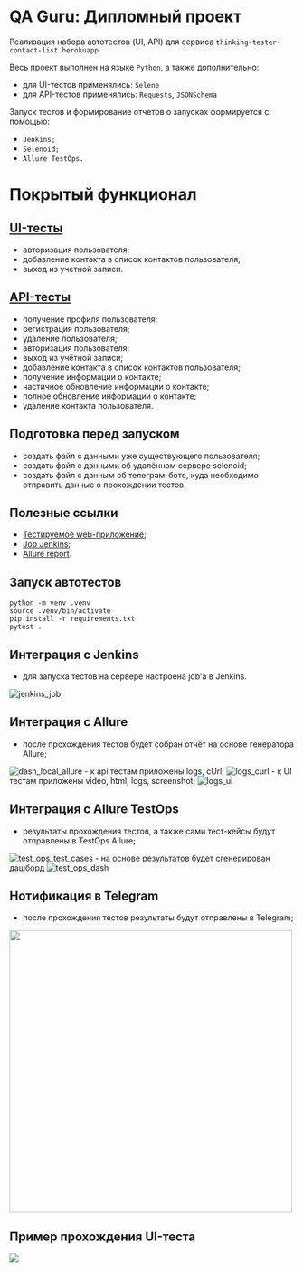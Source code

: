 # QA Guru: Дипломный проект
Реализация набора автотестов (UI, API) для сервиса <code>thinking-tester-contact-list.herokuapp</code>


Весь проект выполнен на языке <code>Python</code>, а также дополнительно:
 - для UI-тестов применялись: <code>Selene</code>
 - для API-тестов применялись: <code>Requests</code>, <code>JSONSchema</code>

Запуск тестов и формирование отчетов о запусках формируется с помощью:
 - <code>Jenkins;</code>
 - <code>Selenoid;</code>
 - <code>Allure TestOps.</code>

# Покрытый функционал

## <a href='https://github.com/OlgaRomanovna/qa_guru_diploma/tree/main/web'>UI-тесты</a>
 - авторизация пользователя;
 - добавление контакта в список контактов пользователя;
 - выход из учетной записи.

## <a href='https://github.com/OlgaRomanovna/qa_guru_diploma/tree/main/api'>API-тесты</a>
 - получение профиля пользователя;
 - регистрация пользователя;
 - удаление пользователя;
 - авторизация пользователя;
 - выход из учётной записи;
 - добавление контакта в список контактов пользователя;
 - получение информации о контакте;
 - частичное обновление информации о контакте;
 - полное обновление информации о контакте;
 - удаление контакта пользователя.

## Подготовка перед запуском
- создать файл с данными уже существующего пользователя;
- создать файл с данными об удалённом сервере selenoid;
- создать файл с данным об телеграм-боте, куда необходимо отправить данные о прохождении тестов.

## Полезные ссылки
 - [Тестируемое web-приложение](https://thinking-tester-contact-list.herokuapp.com/);
 - [Job Jenkins](https://jenkins.autotests.cloud/job/oromanovna_diploma/);
 - [Allure report](https://jenkins.autotests.cloud/job/oromanovna_diploma/allure/).

## Запуск автотестов

```
python -m venv .venv
source .venv/bin/activate
pip install -r requirements.txt
pytest .
```

## Интеграция с Jenkins
- для запуска тестов на сервере настроена job'a в Jenkins.
<img src="picture/jenkins.png" alt="jenkins_job"/>

## Интеграция с Allure
- после прохождения тестов будет собран отчёт на основе генератора Allure;
<img src="picture/dash_local_allure.png" alt="dash_local_allure"/>
- к api тестам приложены logs, cUrl;
<img src="picture/logs_curl.png" alt="logs_curl"/>
- к UI тестам приложены video, html, logs, screenshot;
<img src="picture/logs_ui.png" alt="logs_ui"/>

## Интеграция с Allure TestOps
- результаты прохождения тестов, а также сами тест-кейсы будут отправлены в TestOps Allure;
<img src="resources/picture/test_ops_test_cases.png" alt="test_ops_test_cases"/>
- на основе результатов будет сгенерирован дашборд
<img src="picture/test_ops_dash.png" alt="test_ops_dash"/>

## Нотификация в Telegram
- после прохождения тестов результаты будут отправлены в Telegram;  
<img src="picture/telegram_not.png" width="500">

## Пример прохождения UI-теста
<img src="picture/1e66982f003b2056cd1399b13bfd11c9.gif">
